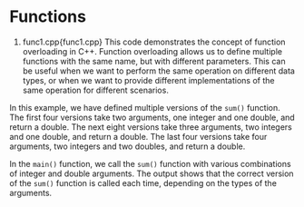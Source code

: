 # Functions

1) func1.cpp{func1.cpp}
   This code demonstrates the concept of function overloading in C++. 
Function overloading allows us to define multiple functions with the same name, but with different parameters. 
This can be useful when we want to perform the same operation on different data types, or when we want to provide different implementations of the same operation for different scenarios.

In this example, we have defined multiple versions of the `sum()` function. 
The first four versions take two arguments, one integer and one double, and return a double. 
The next eight versions take three arguments, two integers and one double, and return a double. 
The last four versions take four arguments, two integers and two doubles, and return a double.

In the `main()` function, we call the `sum()` function with various combinations of integer and double arguments. 
The output shows that the correct version of the `sum()` function is called each time, depending on the types of the arguments.

